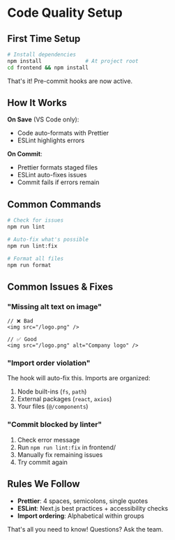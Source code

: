 # Code Quality Setup

## First Time Setup

```bash
# Install dependencies
npm install              # At project root
cd frontend && npm install
```

That's it! Pre-commit hooks are now active.

## How It Works

**On Save** (VS Code only):
- Code auto-formats with Prettier
- ESLint highlights errors

**On Commit**:
- Prettier formats staged files
- ESLint auto-fixes issues
- Commit fails if errors remain

## Common Commands

```bash
# Check for issues
npm run lint

# Auto-fix what's possible
npm run lint:fix

# Format all files
npm run format
```

## Common Issues & Fixes

### "Missing alt text on image"
```tsx
// ❌ Bad
<img src="/logo.png" />

// ✅ Good
<img src="/logo.png" alt="Company logo" />
```

### "Import order violation"
The hook will auto-fix this. Imports are organized:
1. Node built-ins (`fs`, `path`)
2. External packages (`react`, `axios`)
3. Your files (`@/components`)

### "Commit blocked by linter"
1. Check error message
2. Run `npm run lint:fix` in frontend/
3. Manually fix remaining issues
4. Try commit again

## Rules We Follow

- **Prettier**: 4 spaces, semicolons, single quotes
- **ESLint**: Next.js best practices + accessibility checks
- **Import ordering**: Alphabetical within groups

That's all you need to know! Questions? Ask the team.
